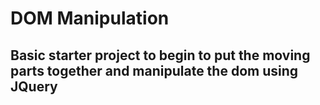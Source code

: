 # DOM Manipulation

## Basic starter project to begin to put the moving parts together and manipulate the dom using JQuery
